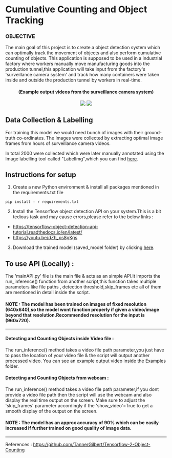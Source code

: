 # Cumulative Counting and Object Tracking 

### OBJECTIVE

The main goal of this project is to create a object detection system which can optimally track the movement of objects and also perform cumulative counting of objects. This application is supposed to be used in a industrial factory where workers manually move manufacturing goods into the production tunnel,this application will take input from the factory's 'surveillance camera system' and track how many containers were taken inside and outside the production tunnel by workers in real-time.

<div align="center">
  <h4> (Example output videos from the surveillance camera system)</h4>
</div>

<div align="center">
<Img src="/EXAMPLES/example_gif.gif">
<Img src="/EXAMPLES/result2_gif.gif">
</div>
  
## Data Collection & Labelling  

For training this model we would need bunch of images with their ground-truth co-ordinates. The Images were collected by extracting optimal image frames from hours of surveillance camera videos.
  
In total 2000 were collected which were later manually annotated using the Image labelling tool called "LabelImg",which you can find [here](https://github.com/tzutalin/labelImg).


## Instructions for setup 
1. Create a new Python environment & install all packages mentioned in the requirements.txt file
  
```
pip install - r requirements.txt
```

2. Install the Tensorflow object detection API on your system.This is a bit tedious task and may cause errors,please refer to the below links :
  - https://tensorflow-object-detection-api-tutorial.readthedocs.io/en/latest/
  - https://youtu.be/dZh_ps8gKgs
 
3. Download the trained model (saved_model folder) by clicking [here](https://drive.google.com/drive/folders/1AICgCnkSAtvTDh8DiX9yaDpslGqbIUsX?usp=sharing).


## To use API (Locally) :

The 'mainAPI.py' file is the main file & acts as an simple API.It imports the run_inference() function from another script,this function takes multiple parameters like file paths , detection threshold,skip_frames etc all of them are mentioned in detail inside the script.

#### NOTE : The model has been trained on images of fixed resolution (640x640),so the model wont function properly if given a video/image beyond that resolution.Recommended resolution for the input is (960x720).
  
-------------------------------------------------------------------------

#### Detecting and Counting Objects inside Video file :
The run_inference() method takes a video file path parameter,you just have to pass the location of your video file & the script will output another processed video. You can see an example output video inside the Examples folder.

#### Detecting and Counting Objects from webcam :
The run_inference() method takes a video file path parameter,if you dont provide a video file path then the script will use the webcam and also display the real time output on the screen. Make sure to adjust the 'skip_frames' parameter accordingly if the 'show_video'=True to get a smooth display of the output on the screen.

#### NOTE : The model has an approx accuracy of 90% which can be easily increased if further trained on good quality of image data.

-------------------------------------------------------------------------

References : https://github.com/TannerGilbert/Tensorflow-2-Object-Counting 
